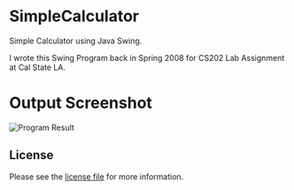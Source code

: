 # SimpleCalculator

Simple Calculator using Java Swing.

I wrote this Swing Program back in Spring 2008 for CS202 Lab Assignment at Cal State LA.

# Output Screenshot

![Program Result](https://blog.gaurangjadia.com/wp-content/uploads/2013/10/SwingCalculator.png)

## License

Please see the [license file](https://github.com/jadiagaurang/SimpleCalculator/blob/main/LICENSE) for more information.
